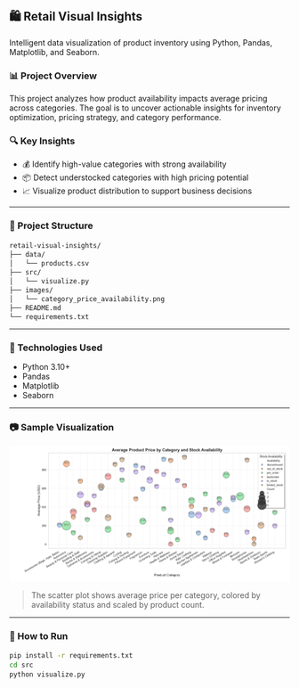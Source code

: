 ## 🛍️ Retail Visual Insights

Intelligent data visualization of product inventory using Python, Pandas, Matplotlib, and Seaborn.

### 📊 Project Overview

This project analyzes how product availability impacts average pricing across categories. The goal is to uncover actionable insights for inventory optimization, pricing strategy, and category performance.

### 🔍 Key Insights

- 💰 Identify high-value categories with strong availability
- 📦 Detect understocked categories with high pricing potential
- 📈 Visualize product distribution to support business decisions

---

### 📁 Project Structure

```
retail-visual-insights/
├── data/
│   └── products.csv
├── src/
│   └── visualize.py
├── images/
│   └── category_price_availability.png
├── README.md
└── requirements.txt
```

---

### 🧪 Technologies Used

- Python 3.10+
- Pandas
- Matplotlib
- Seaborn

---

### 📷 Sample Visualization

![category_price_availability](images/category_price_availability.png)

> The scatter plot shows average price per category, colored by availability status and scaled by product count.

---

### 🚀 How to Run

```bash
pip install -r requirements.txt
cd src
python visualize.py
```
